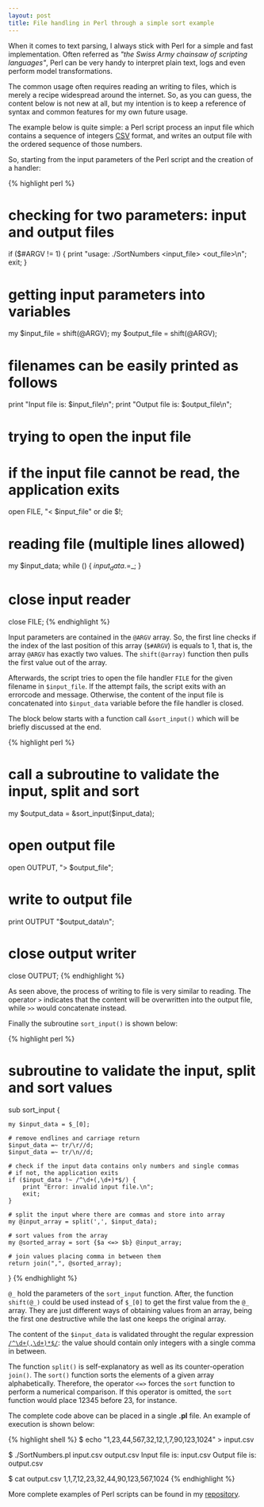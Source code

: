 ```yaml
---
layout: post
title: File handling in Perl through a simple sort example
---
```


When it comes to text parsing, I always stick with Perl for a simple and fast implementation. Often referred as *"the Swiss Army chainsaw of scripting languages"*, Perl can be very handy to interpret plain text, logs and even perform model transformations.

The common usage often requires reading an writing to files, which is merely a recipe widespread around the internet.
So, as you can guess, the content below is not new at all, but my intention is to keep a reference of syntax and common features for my own future usage.

The example below is quite simple: a Perl script process an input file which contains a sequence of integers [CSV](http://en.wikipedia.org/wiki/Comma-separated_values) format, and writes an output file with the ordered sequence of those numbers.

So, starting from the input parameters of the Perl script and the creation of a handler:

{% highlight perl %}
# checking for two parameters: input and output files
if ($#ARGV != 1) {
	print "usage: ./SortNumbers <input_file> <out_file>\n";
	exit;
}

# getting input parameters into variables
my $input_file         = shift(@ARGV);
my $output_file        = shift(@ARGV);

# filenames can be easily printed as follows
print "Input file is: $input_file\n";
print "Output file is: $output_file\n";

# trying to open the input file
# if the input file cannot be read, the application exits
open FILE, "< $input_file" or die $!;

# reading file (multiple lines allowed)
my $input_data;
while (<FILE>) {
	$input_data.=$_;
}

# close input reader
close FILE;
{% endhighlight %}

Input parameters are contained in the `@ARGV` array.
So, the first line checks if the index of the last position of this array (`$#ARGV`) is equals to 1, that is, the array `@ARGV` has exactly two values.
The `shift(@array)` function then pulls the first value out of the array.

Afterwards, the script tries to open the file handler `FILE` for the given filename in `$input_file`.
If the attempt fails, the script exits with an errorcode and message.
Otherwise, the content of the input file is concatenated into `$input_data` variable before the file handler is closed.

The block below starts with a function call `&sort_input()` which will be briefly discussed at the end.

{% highlight perl %}
# call a subroutine to validate the input, split and sort
my $output_data = &sort_input($input_data);

# open output file
open OUTPUT, "> $output_file";

# write to output file
print OUTPUT "$output_data\n";

# close output writer
close OUTPUT;
{% endhighlight %}

As seen above, the process of writing to file is very similar to reading.
The operator `>` indicates that the content will be overwritten into the output file, while `>>` would concatenate instead.

Finally the subroutine `sort_input()` is shown below:

{% highlight perl %}
# subroutine to validate the input, split and sort values
sub sort_input {

	my $input_data = $_[0];

	# remove endlines and carriage return
	$input_data =~ tr/\r//d;
	$input_data =~ tr/\n//d;

	# check if the input data contains only numbers and single commas
	# if not, the application exits
	if ($input_data !~ /^\d+(,\d+)*$/) {
		print "Error: invalid input file.\n";
		exit;
	}

	# split the input where there are commas and store into array
	my @input_array = split(',', $input_data);

	# sort values from the array
	my @sorted_array = sort {$a <=> $b} @input_array;

	# join values placing comma in between them
	return join(",", @sorted_array);
}
{% endhighlight %}

`@_` hold the parameters of the `sort_input` function.
After, the function `shift(@_)` could be used instead of `$_[0]` to get the first value from the `@_` array.
They are just different ways of obtaining values from an array, being the first one destructive while the last one keeps the original array.

The content of the `$input_data` is validated throught the regular expression [`/^\d+(,\d+)*$/`](http://regexpal.com/?flags=g&regex=^\d%2B%28%2C\d%2B%29*%24&input=12%2C3%2C56%2C555%2C78%2C0): the value should contain only integers with a single comma in between.

The function `split()` is self-explanatory as well as its counter-operation `join()`.
The `sort()` function sorts the elements of a given array alphabetically. Therefore, the operator `<=>` forces the `sort` function to perform a numerical comparison.
If this operator is omitted, the `sort` function would place 12345 before 23, for instance.

The complete code above can be placed in a single **.pl** file. An example of execution is shown below:

{% highlight shell %}
$ echo "1,23,44,567,32,12,1,7,90,123,1024" > input.csv

$ ./SortNumbers.pl input.csv output.csv
Input file is: input.csv
Output file is: output.csv

$ cat output.csv
1,1,7,12,23,32,44,90,123,567,1024
{% endhighlight %}

More complete examples of Perl scripts can be found in my [repository](https://github.com/rafaelrezend/MiscScripts/tree/master/Perl).
